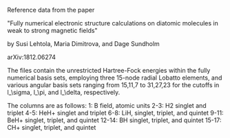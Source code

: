 Reference data from the paper

"Fully numerical electronic structure calculations on diatomic
molecules in weak to strong magnetic fields"

by Susi Lehtola, Maria Dimitrova, and Dage Sundholm

arXiv:1812.06274


The files contain the unrestricted Hartree-Fock energies within the
fully numerical basis sets, employing three 15-node radial Lobatto
elements, and various angular basis sets ranging from 15,11,7 to
31,27,23 for the cutoffs in l_\sigma, l_\pi, and l_\delta,
respectively.

The columns are as follows:
1:     B field, atomic units
2-3:   H2   singlet and triplet
4-5:   HeH+ singlet and triplet
6-8:   LiH, singlet, triplet, and quintet
9-11:  BeH+ singlet, triplet, and quintet
12-14: BH   singlet, triplet, and quintet
15-17: CH+  singlet, triplet, and quintet
